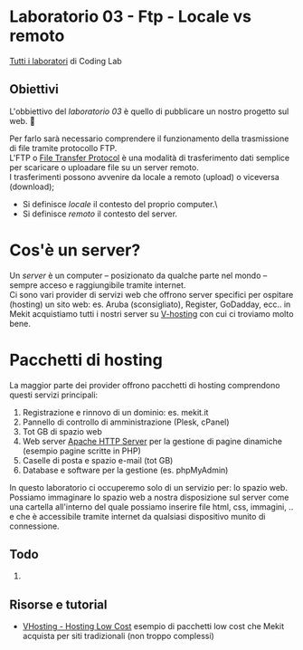 # Laboratorio 03 - Ftp - Locale vs remoto
[Tutti i laboratori](https://github.com/Mekit/coding-lab) di Coding Lab

## Obiettivi

L'obbiettivo del *laboratorio 03* è quello di pubblicare un nostro progetto sul web. 🚀 

Per farlo sarà necessario comprendere il funzionamento della trasmissione di file tramite protocollo FTP.\
L'FTP o [File Transfer Protocol](https://it.wikipedia.org/wiki/File_Transfer_Protocol) è una modalità di trasferimento dati semplice per scaricare o uploadare file su un server remoto.\
I trasferimenti possono avvenire da locale a remoto (upload) o viceversa (download);

- Si definisce <em>locale</em> il contesto del proprio computer.\
- Si definisce <em>remoto</em> il contesto del server.

# Cos'è un server?
Un <em>server</em> è un computer – posizionato da qualche parte nel mondo – sempre acceso e raggiungibile tramite internet.\
Ci sono vari provider di servizi web che offrono server specifici per ospitare (hosting) un sito web: es. Aruba (sconsigliato), Register, GoDadday, ecc.. in Mekit acquistiamo tutti i nostri server su [V-hosting](https://www.vhosting-it.com/) con cui ci troviamo molto bene.

# Pacchetti di hosting
La maggior parte dei provider offrono pacchetti di hosting comprendono questi servizi principali:

1. Registrazione e rinnovo di un dominio: es. mekit.it
2. Pannello di controllo di amministrazione (Plesk, cPanel)
3. Tot GB di spazio web
4. Web server [Apache HTTP Server](https://it.wikipedia.org/wiki/Apache_HTTP_Server) per la gestione di pagine dinamiche (esempio pagine scritte in PHP)
5. Caselle di posta e spazio e-mail (tot GB)
6. Database e software per la gestione (es. phpMyAdmin)

In questo laboratorio ci occuperemo solo di un servizio per: lo spazio web. \
Possiamo immaginare lo spazio web a nostra disposizione sul server come una cartella all'interno del quale possiamo inserire file html, css, immagini, .. e che è accessibile tramite internet da qualsiasi dispositivo munito di connessione.

## Todo

1. 


## Risorse e tutorial
- [VHosting - Hosting Low Cost](https://www.vhosting-it.com/hosting-low-cost/) esempio di pacchetti low cost che Mekit acquista per siti tradizionali (non troppo complessi)

